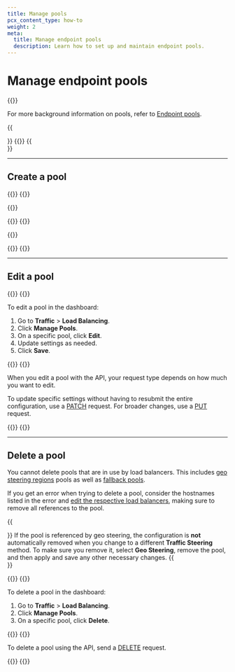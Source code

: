 ```yaml
---
title: Manage pools
pcx_content_type: how-to
weight: 2
meta:
  title: Manage endpoint pools
  description: Learn how to set up and maintain endpoint pools.
---
```


# Manage endpoint pools

{{<glossary-definition term_id="pool">}}

For more background information on pools, refer to [Endpoint pools](/load-balancing/pools/).

{{<Aside type="warning">}}
{{<render file="_endpoints-introduction-callout.md">}}
{{</Aside>}}

---

## Create a pool

{{<tabs labels="Dashboard | API">}}
{{<tab label="dashboard" no-code="true">}}

{{<render file="_pool-create.md">}}

{{</tab>}}
{{<tab label="api" no-code="true">}}

{{<render file="_pool-create-api.md">}}

{{</tab>}}
{{</tabs>}}

---

## Edit a pool

{{<tabs labels="Dashboard | API">}}
{{<tab label="dashboard" no-code="true">}}

To edit a pool in the dashboard:

1.  Go to **Traffic** > **Load Balancing**.
2.  Click **Manage Pools**.
3.  On a specific pool, click **Edit**.
4.  Update settings as needed.
5.  Click **Save**.

{{</tab>}}
{{<tab label="api" no-code="true">}}

When you edit a pool with the API, your request type depends on how much you want to edit.

To update specific settings without having to resubmit the entire configuration, use a [PATCH](/api/operations/account-load-balancer-pools-patch-pool) request. For broader changes, use a [PUT](/api/operations/account-load-balancer-pools-update-pool) request.

{{</tab>}}
{{</tabs>}}

---

## Delete a pool

You cannot delete pools that are in use by load balancers. This includes [geo steering regions](/load-balancing/understand-basics/traffic-steering/steering-policies/geo-steering/#region-steering) pools as well as [fallback pools](/load-balancing/understand-basics/health-details/#fallback-pools).

If you get an error when trying to delete a pool, consider the hostnames listed in the error and [edit the respective load balancers](/load-balancing/load-balancers/create-load-balancer/), making sure to remove all references to the pool.

{{<Aside type="note">}}
If the pool is referenced by geo steering, the configuration is **not** automatically removed when you change to a different **Traffic Steering** method. To make sure you remove it, select **Geo Steering**, remove the pool, and then apply and save any other necessary changes.
{{</Aside>}}

{{<tabs labels="Dashboard | API">}}
{{<tab label="dashboard" no-code="true">}}

To delete a pool in the dashboard:

1.  Go to **Traffic** > **Load Balancing**.
2.  Click **Manage Pools**.
3.  On a specific pool, click **Delete**.

{{</tab>}}
{{<tab label="api" no-code="true">}}

To delete a pool using the API, send a [DELETE](/api/operations/account-load-balancer-pools-delete-pool) request.

{{</tab>}}
{{</tabs>}}